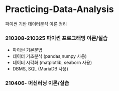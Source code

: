 # Practicing-Data-Analysis
파이썬 기반 데이터분석 이론 정리

### 210308-210325 파이썬 프로그래밍 이론/실습
- 파이썬 기본문법
- 데이터 기초분석 (pandas,numpy 사용)
- 데이터 시각화 (matplotlib, seaborn 사용)
- DBMS, SQL (MariaDB 사용)

### 210406- 머신러닝 이론/실습
